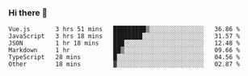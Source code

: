 ### Hi there 👋

<!--
**hjklink/hjklink** is a ✨ _special_ ✨ repository because its `README.md` (this file) appears on your GitHub profile.

Here are some ideas to get you started:

- 🔭 I’m currently working on ...
- 🌱 I’m currently learning ...
- 👯 I’m looking to collaborate on ...
- 🤔 I’m looking for help with ...
- 💬 Ask me about ...
- 📫 How to reach me: ...
- 😄 Pronouns: ...
- ⚡ Fun fact: ...
-->


<!--START_SECTION:waka-->

```text
Vue.js       3 hrs 51 mins   █████████▒░░░░░░░░░░░░░░░   36.86 %
JavaScript   3 hrs 18 mins   ████████░░░░░░░░░░░░░░░░░   31.57 %
JSON         1 hr 18 mins    ███░░░░░░░░░░░░░░░░░░░░░░   12.48 %
Markdown     1 hr            ██▒░░░░░░░░░░░░░░░░░░░░░░   09.66 %
TypeScript   28 mins         █░░░░░░░░░░░░░░░░░░░░░░░░   04.56 %
Other        18 mins         ▓░░░░░░░░░░░░░░░░░░░░░░░░   02.87 %
```

<!--END_SECTION:waka-->
